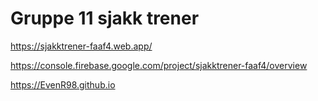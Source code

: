 # Gruppe 11 sjakk trener


https://sjakktrener-faaf4.web.app/

https://console.firebase.google.com/project/sjakktrener-faaf4/overview

https://EvenR98.github.io
